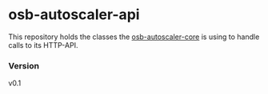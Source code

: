 # osb-autoscaler-api
This repository holds the classes the  [osb-autoscaler-core](https://github.com/evoila/osb-autoscaler-core) is using to handle calls to its HTTP-API.
### Version
v0.1
